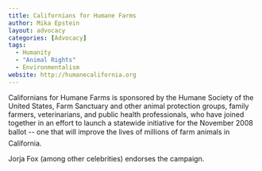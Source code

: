 ```yaml
---
title: Californians for Humane Farms
author: Mika Epstein
layout: advocacy
categories: [Advocacy]
tags: 
  - Humanity
  - "Animal Rights"
  - Environmentalism
website: http://humanecalifornia.org
---
```


Californians for Humane Farms is sponsored by the Humane Society of the United States, Farm Sanctuary and other animal protection groups, family farmers, veterinarians, and public health professionals, who have joined together in an effort to launch a statewide initiative for the November 2008 ballot -- one that will improve the lives of millions of farm animals in California. 

Jorja Fox (among other celebrities) endorses the campaign.